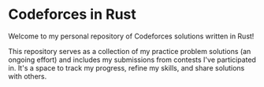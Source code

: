 # Codeforces in Rust

Welcome to my personal repository of Codeforces solutions written in Rust!

This repository serves as a collection of my practice problem solutions (an ongoing effort) and includes my submissions from contests I've participated in. It's a space to track my progress, refine my skills, and share solutions with others.
